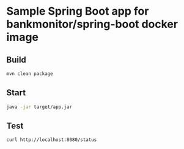 # Sample Spring Boot app for bankmonitor/spring-boot docker image

## Build

```bash
mvn clean package
```

## Start

```bash
java -jar target/app.jar
```

## Test

```bash
curl http://localhost:8080/status
```
